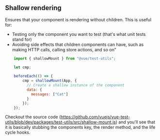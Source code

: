 ## Shallow rendering 
Ensures that your component is rendering without children. This is useful for:

- Testing only the component you want to test (that's what unit tests stand for)
- Avoiding side effects that children components can have, such as making HTTP calls, calling store actions, and so on”

```js
    import { shallowMount } from "@vue/test-utils";

    let cmp;
    
    beforeEach(() => {
        cmp = shallowMount(App, {
          // Create a shallow instance of the component
          data: {
            messages: ["Cat"]
          }
        });
    });


```

Checkout the source code (https://github.com/vuejs/vue-test-utils/blob/dev/packages/test-utils/src/shallow-mount.js) 
and you'll see that it is basically stubbing the components key, the render method, and the life cycle hooks.
